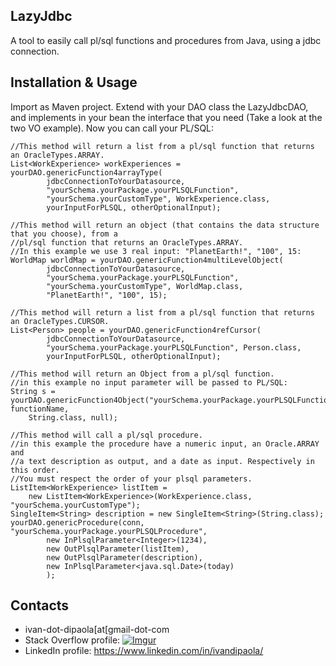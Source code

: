 ## LazyJdbc

A tool to easily call pl/sql functions and procedures from Java, using a jdbc connection.

## Installation & Usage

Import as Maven project. Extend with your DAO class the LazyJdbcDAO, and implements in your bean the interface that you need (Take a look at the two VO example). Now you can call your PL/SQL:

	//This method will return a list from a pl/sql function that returns an OracleTypes.ARRAY.
	List<WorkExperience> workExperiences = yourDAO.genericFunction4arrayType(
			jdbcConnectionToYourDatasource, 
			"yourSchema.yourPackage.yourPLSQLFunction", 
			"yourSchema.yourCustomType", WorkExperience.class,
			yourInputForPLSQL, otherOptionalInput);

	//This method will return an object (that contains the data structure that you choose), from a 
	//pl/sql function that returns an OracleTypes.ARRAY.
	//In this example we use 3 real input: "PlanetEarth!", "100", 15:
	WorldMap worldMap = yourDAO.genericFunction4multiLevelObject(
			jdbcConnectionToYourDatasource, 
			"yourSchema.yourPackage.yourPLSQLFunction", 
			"yourSchema.yourCustomType", WorldMap.class,
			"PlanetEarth!", "100", 15);
			
	//This method will return a list from a pl/sql function that returns an OracleTypes.CURSOR.
	List<Person> people = yourDAO.genericFunction4refCursor(
			jdbcConnectionToYourDatasource, 
			"yourSchema.yourPackage.yourPLSQLFunction", Person.class,
			yourInputForPLSQL, otherOptionalInput);

	//This method will return an Object from a pl/sql function.
	//in this example no input parameter will be passed to PL/SQL:
	String s = yourDAO.genericFunction4Object("yourSchema.yourPackage.yourPLSQLFunction", functionName, 
		String.class, null);

	//This method will call a pl/sql procedure.
	//in this example the procedure have a numeric input, an Oracle.ARRAY and 
	//a text description as output, and a date as input. Respectively in this order.
	//You must respect the order of your plsql parameters.
	ListItem<WorkExperience> listItem = 
		new ListItem<WorkExperience>(WorkExperience.class, "yourSchema.yourCustomType");
	SingleItem<String> description = new SingleItem<String>(String.class);
	yourDAO.genericProcedure(conn, "yourSchema.yourPackage.yourPLSQLProcedure", 
			new InPlsqlParameter<Integer>(1234),
			new OutPlsqlParameter(listItem),
			new OutPlsqlParameter(description),
			new InPlsqlParameter<java.sql.Date>(today)
			);
	

## Contacts

* ivan-dot-dipaola[at[gmail-dot-com
* Stack Overflow profile: [![Imgur](http://stackoverflow.com/users/flair/1878854.png?theme=dark)](http://stackoverflow.com/users/1878854/accollativo)
* LinkedIn profile: https://www.linkedin.com/in/ivandipaola/